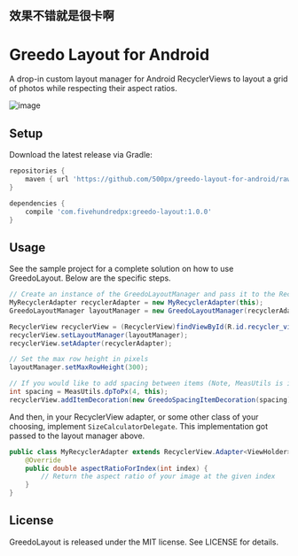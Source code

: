 效果不错就是很卡啊
------------------
# Greedo Layout for Android
A drop-in custom layout manager for Android RecyclerViews to layout a grid of photos while respecting their aspect ratios.

![image](screenshot.png)

## Setup
Download the latest release via Gradle:
``` groovy
repositories {
	maven { url 'https://github.com/500px/greedo-layout-for-android/raw/master/releases/' }
}

dependencies {
	compile 'com.fivehundredpx:greedo-layout:1.0.0'
}
```

## Usage
See the sample project for a complete solution on how to use GreedoLayout. Below are the specific steps.

```java
// Create an instance of the GreedoLayoutManager and pass it to the RecyclerView
MyRecyclerAdapter recyclerAdapter = new MyRecyclerAdapter(this);
GreedoLayoutManager layoutManager = new GreedoLayoutManager(recyclerAdapter);

RecyclerView recyclerView = (RecyclerView)findViewById(R.id.recycler_view);
recyclerView.setLayoutManager(layoutManager);
recyclerView.setAdapter(recyclerAdapter);

// Set the max row height in pixels
layoutManager.setMaxRowHeight(300);

// If you would like to add spacing between items (Note, MeasUtils is in the sample project)
int spacing = MeasUtils.dpToPx(4, this);
recyclerView.addItemDecoration(new GreedoSpacingItemDecoration(spacing));
```

And then, in your RecyclerView adapter, or some other class of your choosing, implement `SizeCalculatorDelegate`. This implementation got passed to the layout manager above.
```java
public class MyRecyclerAdapter extends RecyclerView.Adapter<ViewHolder> implements SizeCalculatorDelegate {
    @Override
    public double aspectRatioForIndex(int index) {
    	// Return the aspect ratio of your image at the given index
    }
}
```

## License
GreedoLayout is released under the MIT license. See LICENSE for details.
